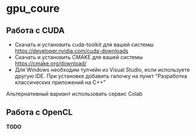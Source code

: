 # gpu_сoure

## Работа с CUDA 

* Скачать и установить cuda-toolkit для вашей системы https://developer.nvidia.com/cuda-downloads
* Скачать и установить CMAKE для вашей системы https://cmake.org/download/
* Для Windows необходим тулчейн из Visual Studio, если используете другую IDE. При установке добавить галочку на пункт "Разработка классических приложений на С++"

Альтернативный вариант использовать сервис Colab

## Работа с OpenCL
**TODO**
